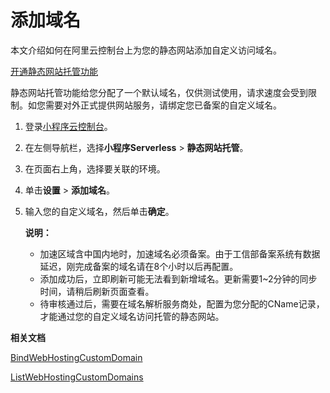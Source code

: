 # 添加域名

本文介绍如何在阿里云控制台上为您的静态网站添加自定义访问域名。

[开通静态网站托管功能](/cn.zh-CN/基础操作/静态网站托管/开通静态网站托管功能.md)

静态网站托管功能给您分配了一个默认域名，仅供测试使用，请求速度会受到限制。如您需要对外正式提供网站服务，请绑定您已备案的自定义域名。

1.  登录[小程序云控制台](https://mp.console.aliyun.com)。

2.  在左侧导航栏，选择**小程序Serverless** \> **静态网站托管**。

3.  在页面右上角，选择要关联的环境。

4.  单击**设置** \> **添加域名**。

5.  输入您的自定义域名，然后单击**确定**。

    **说明：**

    -   加速区域含中国内地时，加速域名必须备案。由于工信部备案系统有数据延迟，刚完成备案的域名请在8个小时以后再配置。
    -   添加成功后，立即刷新可能无法看到新增域名。更新需要1~2分钟的同步时间，请稍后刷新页面查看。
    -   待审核通过后，需要在域名解析服务商处，配置为您分配的CName记录，才能通过您的自定义域名访问托管的静态网站。

**相关文档**  


[BindWebHostingCustomDomain](/cn.zh-CN/开发指南/管控API文档/静态网站托管/BindWebHostingCustomDomain.md)

[ListWebHostingCustomDomains](/cn.zh-CN/开发指南/管控API文档/静态网站托管/ListWebHostingCustomDomains.md)

